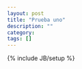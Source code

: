 ```yaml
---
layout: post
title: "Prueba uno"
description: ""
category: 
tags: []
---
```

{% include JB/setup %}
